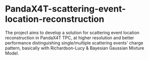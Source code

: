 # PandaX4T-scattering-event-location-reconstruction

The project aims to develop a solution for scattering event location reconstruction in PandaX4T TPC, at higher resolution and better performance distinguishing single/multiple scattering events' charge pattern, basically with Richardson-Lucy & Bayesian Gaussian Mixture Model.
